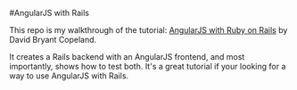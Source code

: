 #AngularJS with Rails

This repo is my walkthrough of the tutorial: [AngularJS with Ruby on Rails](http://angular-rails.com) by David Bryant Copeland.

It creates a Rails backend with an AngularJS frontend, and most importantly, shows how to test both. It's a great tutorial if your looking for a way to use AngularJS with Rails.